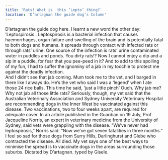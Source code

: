 ```yaml
---
title: 'Rats! What is  this ‘Lepto’ thing?'
location: 'D’artagnan the guide dog’s Column'
---
```

D’artagnan the guide dog here. 
I learnt a new word the other day: ‘Leptospirosis .
Leptospirosis is a bacterial infection that causes haemorrhages, organ failure and swelling of the brain and is potentially fatal to both dogs and humans.
It spreads through contact with infected rats or through rats’ urine.  One source of the infection is rats’ urine  contaminated water in puddles and ponds.
You dirty rats!? Now I cannot enjoy a dip and a sip in a puddle,  for fear that you pee-peed in it?
And to add to this spoiling of my fun, I had to suffer the ignominy of a jab in my toochie to protect me against the deadly infection.   
And I didn’t see that jab coming. Mum took me to the vet, and I barged in there like I always do.  He’s the vet who said I was a ‘legend’ when I ate those 24 rice balls. This time he said, ‘just a little pinch’ Ouch. 
Why jab me? Why not jab all those little rats? 
Seriously, though, my vet said that the Australian Veterinary Association and Sydney University Veterinary Hospital are recommending dogs in the Inner West be vaccinated against this disease. Two vaccinations, two to four weeks apart, are required for adequate cover.
In an article published in the Guardian on 19 July, Prof Jacqueline Norris, an expert in veterinary medicine from the University of Sydney, said vets were grappling with the disease.
“We’ve never had leptospirosis,” Norris said. “Now we’ve got seven fatalities in three months.”
I feel so sad for those dogs from Surry Hills, Darlinghurst and Glebe who contracted the disease. All died.
My vet says one of the best ways to minimise the spread is to vaccinate dogs in the areas surrounding those suburbs.
Dictated by D’artagnan. typed by Gisele.
